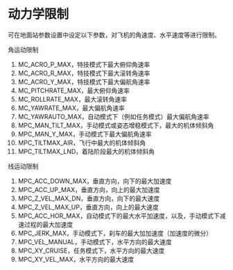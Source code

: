# 动力学限制

可在地面站参数设置中设定以下参数，对飞机的角速度、水平速度等进行限制。

角运动限制

1. MC_ACRO_P_MAX，特技模式下最大俯仰角速率
2. MC_ACRO_R_MAX，特技模式下最大滚转角速率
3. MC_ACRO_Y_MAX，特技模式下最大偏航角速率
4. MC_PITCHRATE_MAX，最大俯仰角速率
5. MC_ROLLRATE_MAX，最大滚转角速率
6. MC_YAWRATE_MAX，最大偏航角速率
7. MC_YAWRAUTO_MAX，自动模式下（例如任务模式）最大偏航角速率
8. MPC_MAN_TILT_MAX，手动模式或姿态增稳模式下，最大的机体倾斜角
9. MPC_MAN_Y_MAX，手动模式下最大偏航角速率
10. MPC_TILTMAX_AIR，飞行中最大的机体倾斜角
11. MPC_TILTMAX_LND，着陆阶段最大的机体倾斜角


线运动限制

1. MPC_ACC_DOWN_MAX，垂直方向，向下的最大加速度
2. MPC_ACC_UP_MAX，垂直方向，向上的最大加速度
3. MPC_Z_VEL_MAX_DN，垂直方向，向下的最大速度
4. MPC_Z_VEL_MAX_UP，垂直方向，向上的最大速度
5. MPC_ACC_HOR_MAX，自动模式下的最大水平加速度，以及，手动模式下减速过程的最大加速度
6. MPC_JERK_MAX，手动模式下，刹车的最大加加速度（加速度的微分）
7. MPC_VEL_MANUAL，手动模式下，水平方向的最大速度
8. MPC_XY_CRUISE，任务模式下，水平方向的最大速度
9. MPC_XY_VEL_MAX，水平方向的最大速度




